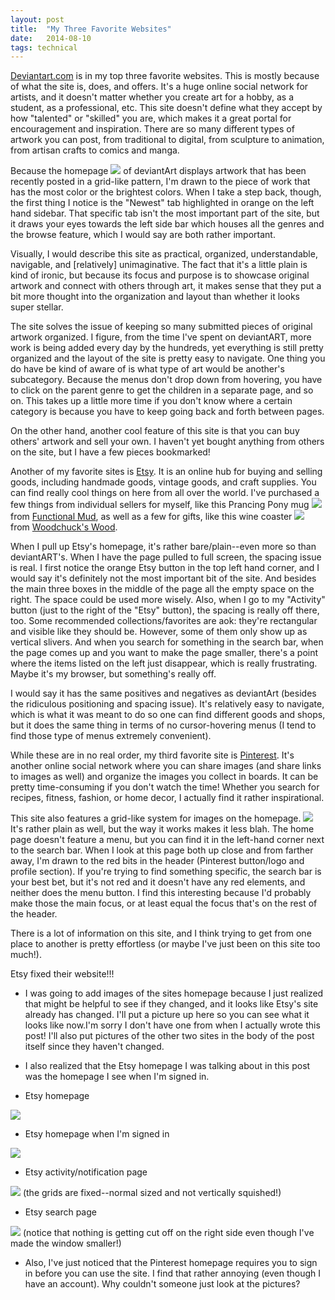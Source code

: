 ```yaml
---
layout: post
title:  "My Three Favorite Websites"
date:   2014-08-10
tags: technical
---
```


[Deviantart.com](http://deviantart.com) is in my top three favorite websites.  This is mostly because of what the site is, does, and offers.  It's a huge online social network for artists, and it doesn't matter whether you create art for a hobby, as a student, as a professional, etc.  This site doesn't define what they accept by how "talented" or "skilled" you are, which makes it a great portal for encouragement and inspiration. There are so many different types of artwork you can post, from traditional to digital, from sculpture to animation, from artisan crafts to comics and manga.

Because the homepage <img src="/assets/images/da_homepage.png">
of deviantArt displays artwork that has been recently posted in a grid-like pattern, I'm drawn to the piece of work that has the most color or the brightest colors.  When I take a step back, though, the first thing I notice is the "Newest" tab highlighted in orange on the left hand sidebar.  That specific tab isn't the most important part of the site, but it draws your eyes towards the left side bar which houses all the genres and the browse feature, which I would say are both rather important.


Visually, I would describe this site as practical, organized, understandable, navigable, and [relatively] unimaginative. The fact that it's a little plain is kind of ironic, but because its focus and purpose is to showcase original artwork and connect with others through art, it makes sense that they put a bit more thought into the organization and layout than whether it looks super stellar.

The site solves the issue of keeping so many submitted pieces of original artwork organized.  I figure, from the time I've spent on deviantART, more work is being added every day by the hundreds, yet everything is still pretty organized and the layout of the site is pretty easy to navigate.  One thing you do have be kind of aware of is what type of art would be another's subcategory.  Because the menus don't drop down from hovering, you have to click on the parent genre to get the children in a separate page, and so on.  This takes up a little more time if you don't know where a certain category is because you have to keep going back and forth between pages.


On the other hand, another cool feature of this site is that you can buy others' artwork and sell your own.  I haven't yet bought anything from others on the site, but I have a few pieces bookmarked!


Another of my favorite sites is [Etsy](http://etsy.com/). It is an online hub for buying and selling goods, including handmade goods, vintage goods, and craft supplies.  You can find really cool things on here from all over the world.  I've purchased a few things from individual sellers for myself, like this Prancing Pony mug <img src="/assets/images/prancing_pony_mug.jpeg">from [Functional Mud](http://etsy.com/shop/FunctionalMud?ref=l2-shopheader-name/), as well as a few for gifts, like this wine coaster <img src="/assets/images/wine_coaster.jpeg"> from [Woodchuck's Wood](https://www.etsy.com/shop/woodchuckswood?ref=l2-shopheader-name).


When I pull up Etsy's homepage, it's rather bare/plain--even more so than deviantART's.  When I have the page pulled to full screen, the spacing issue is real.  I first notice the orange Etsy button in the top left hand corner, and I would say it's definitely not the most important bit of the site.  And besides the main three boxes in the middle of the page  all the empty space on the right. The space could be used more wisely. Also, when I go to my "Activity" button (just to the right of the "Etsy" button), the spacing is really off there, too. Some recommended collections/favorites are aok: they're rectangular and visible like they should be. However, some of them only show up as vertical slivers. And when you search for something in the search bar, when the page comes up and you want to make the page smaller, there's a point where the items  listed on the left just disappear, which is really frustrating. Maybe it's my browser, but something's really off.

I would say it has the same positives and negatives as deviantArt (besides the ridiculous positioning and spacing issue).  It's relatively easy to navigate, which is what it was meant to do so one can find different goods and shops, but it does the same thing in terms of no cursor-hovering menus (I tend to find those type of menus extremely convenient).

While these are in no real order, my third favorite site is [Pinterest](http://www.pinterest.com).  It's another online social network where you can share images (and share links to images as well) and organize the images you collect in boards. It can be pretty time-consuming if you don't watch the time! Whether you search for recipes, fitness, fashion, or home decor, I actually find it rather inspirational.


This site also features a grid-like system for images on the homepage. <img src="/assets/images/pinterest_home.png"> It's rather plain as well, but the way it works makes it less blah.  The home page doesn't feature a menu, but you can find it in the left-hand corner next to the search bar.  When I look at this page both up close and from farther away, I'm drawn to the red bits in the header (Pinterest button/logo and profile section). If you're trying to find something specific, the search bar is your best bet, but it's not red and it doesn't have any red elements, and neither does the menu button.  I find this interesting because I'd probably make those the main focus, or at least equal the focus that's on the rest of the header.

There is a lot of information on this site, and I think trying to get from one place to another is pretty effortless (or maybe I've just been on this site too much!).


Etsy fixed their website!!!

  - I was going to add images of the sites homepage because I just realized that might be helpful to see if they changed, and it looks like Etsy's site already has changed.  I'll put a picture up here so you can see what it looks like now.I'm sorry I don't have one from when I actually wrote this post!  I'll also put pictures of the other two sites in the body of the post itself since they haven't changed.

  - I also realized that the Etsy homepage I was talking about in this post was the homepage I see when I'm signed in.
  - Etsy homepage
  <img src="/assets/images/etsy_home.png">

  - Etsy homepage when I'm signed in
  <img src="/assets/images/etsy_home_signin.png">

  - Etsy activity/notification page
  <img src="/assets/images/etsy_activity_page.png">
  (the grids are fixed--normal sized and not vertically squished!)

  - Etsy search page
  <img src="/assets/images/etsy_search_page.png">
  (notice that nothing is getting cut off on the right side even though I've made the window smaller!)

  - Also, I've just noticed that the Pinterest homepage requires you to sign in before you can use the site.  I find that rather annoying (even though I have an account).  Why couldn't someone just look at the pictures?

